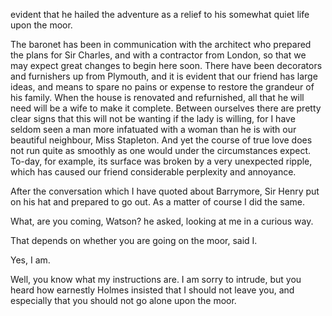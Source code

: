 evident that he hailed the adventure as a relief to his somewhat quiet
life upon the moor.

The baronet has been in communication with the architect who prepared
the plans for Sir Charles, and with a contractor from London, so that we
may expect great changes to begin here soon. There have been decorators
and furnishers up from Plymouth, and it is evident that our friend has
large ideas, and means to spare no pains or expense to restore the
grandeur of his family. When the house is renovated and refurnished, all
that he will need will be a wife to make it complete. Between ourselves
there are pretty clear signs that this will not be wanting if the lady
is willing, for I have seldom seen a man more infatuated with a woman
than he is with our beautiful neighbour, Miss Stapleton. And yet the
course of true love does not run quite as smoothly as one would under
the circumstances expect. To-day, for example, its surface was broken by
a very unexpected ripple, which has caused our friend considerable
perplexity and annoyance.

After the conversation which I have quoted about Barrymore, Sir Henry
put on his hat and prepared to go out. As a matter of course I did the
same.

What, are you coming, Watson? he asked, looking at me in a curious
way.

That depends on whether you are going on the moor, said I.

Yes, I am.

Well, you know what my instructions are. I am sorry to intrude, but
you heard how earnestly Holmes insisted that I should not leave you, and
especially that you should not go alone upon the moor.
